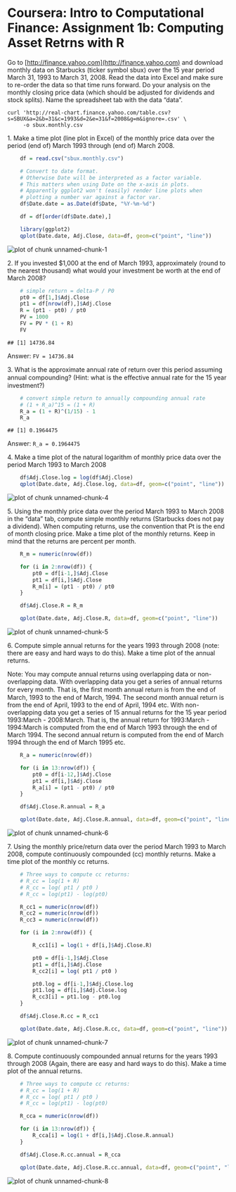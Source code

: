 
# Coursera: Intro to Computational Finance: Assignment 1b: Computing Asset Retrns with R


Go to [http://finance.yahoo.com](http://finance.yahoo.com) and download monthly data on Starbucks (ticker
symbol sbux) over the 15 year period March 31, 1993 to March 31, 2008. Read the
data into Excel and make sure to re-order the data so that time runs forward.
Do your analysis on the monthly closing price data (which should be adjusted
for dividends and stock splits). Name the spreadsheet tab with the data “data”.


    curl 'http://real-chart.finance.yahoo.com/table.csv?s=SBUX&a=2&b=31&c=1993&d=2&e=31&f=2008&g=m&ignore=.csv' \
         -o sbux.monthly.csv


1\. Make a time plot (line plot in Excel) of the monthly price data over the
period (end of) March 1993 through (end of) March 2008.



```r
    df = read.csv("sbux.monthly.csv")

    # Convert to date format.
    # Otherwise Date will be interpreted as a factor variable.
    # This matters when using Date on the x-axis in plots.
    # Apparently ggplot2 won't (easily) render line plots when
    # plotting a number var against a factor var.
    df$Date.date = as.Date(df$Date, "%Y-%m-%d") 

    df = df[order(df$Date.date),] 

    library(ggplot2)
    qplot(Date.date, Adj.Close, data=df, geom=c("point", "line"))
```

![plot of chunk unnamed-chunk-1](figure/unnamed-chunk-1-1.png)


2\. If you invested $1,000 at the end of March 1993, approximately (round to
the nearest thousand) what would your investment be worth at the end of March 2008?



```r
    # simple return = delta-P / P0
    pt0 = df[1,]$Adj.Close
    pt1 = df[nrow(df),]$Adj.Close
    R = (pt1 - pt0) / pt0 
    PV = 1000
    FV = PV * (1 + R)
    FV
```

```
## [1] 14736.84
```
    
Answer: `FV = 14736.84`


3\. What is the approximate annual rate of return over this period assuming
annual compounding? (Hint: what is the eﬀective annual rate for the 15 year
investment?)


```r
    # convert simple return to annually compounding annual rate
    # (1 + R_a)^15 = (1 + R)
    R_a = (1 + R)^(1/15) - 1
    R_a
```

```
## [1] 0.1964475
```

Answer: `R_a = 0.1964475`


4\. Make a time plot of the natural logarithm of monthly price data over the
period March 1993 to March 2008 



```r
    df$Adj.Close.log = log(df$Adj.Close)    
    qplot(Date.date, Adj.Close.log, data=df, geom=c("point", "line"))
```

![plot of chunk unnamed-chunk-4](figure/unnamed-chunk-4-1.png)


5\. Using the monthly price data over the period March 1993 to March 2008 in
the “data” tab, compute simple monthly returns (Starbucks does not pay a
dividend). When computing returns, use the convention that Pt is the
end of month closing price. Make a time plot of the monthly returns. 
Keep in mind that the returns are percent per month.



```r
    R_m = numeric(nrow(df))

    for (i in 2:nrow(df)) {
        pt0 = df[i-1,]$Adj.Close
        pt1 = df[i,]$Adj.Close
        R_m[i] = (pt1 - pt0) / pt0
    }

    df$Adj.Close.R = R_m

    qplot(Date.date, Adj.Close.R, data=df, geom=c("point", "line"))
```

![plot of chunk unnamed-chunk-5](figure/unnamed-chunk-5-1.png)



6\. Compute simple annual returns for the years 1993 through 2008 (note: there
are easy and hard ways to do this). Make a time plot of the annual returns. 

Note: You may compute annual returns using overlapping data or non-overlapping data. 
With overlapping data you get a series of annual returns for every month. That
is, the ﬁrst month annual return is from the end of March, 1993 to the end of
March, 1994. The second month annual return is from the end of April, 1993 to
the end of April, 1994 etc. With non-overlapping data you get a series of 15
annual returns for the 15 year period 1993:March - 2008:March. That is, the
annual return for 1993:March - 1994:March is computed from the end of March
1993 through the end of March 1994. The second annual return is computed from
the end of March 1994 through the end of March 1995 etc.



```r
    R_a = numeric(nrow(df))

    for (i in 13:nrow(df)) {
        pt0 = df[i-12,]$Adj.Close
        pt1 = df[i,]$Adj.Close
        R_a[i] = (pt1 - pt0) / pt0
    }

    df$Adj.Close.R.annual = R_a

    qplot(Date.date, Adj.Close.R.annual, data=df, geom=c("point", "line"))
```

![plot of chunk unnamed-chunk-6](figure/unnamed-chunk-6-1.png)


7\. Using the monthly price/return data over the period March 1993 to March
2008, compute continuously compounded (cc) monthly returns. Make a time plot 
of the monthly cc returns.


```r
    # Three ways to compute cc returns:
    # R_cc = log(1 + R)
    # R_cc = log( pt1 / pt0 )
    # R_cc = log(pt1) - log(pt0)

    R_cc1 = numeric(nrow(df))
    R_cc2 = numeric(nrow(df))
    R_cc3 = numeric(nrow(df))

    for (i in 2:nrow(df)) {

        R_cc1[i] = log(1 + df[i,]$Adj.Close.R)

        pt0 = df[i-1,]$Adj.Close
        pt1 = df[i,]$Adj.Close
        R_cc2[i] = log( pt1 / pt0 )

        pt0.log = df[i-1,]$Adj.Close.log
        pt1.log = df[i,]$Adj.Close.log
        R_cc3[i] = pt1.log - pt0.log
    }

    df$Adj.Close.R.cc = R_cc1

    qplot(Date.date, Adj.Close.R.cc, data=df, geom=c("point", "line"))
```

![plot of chunk unnamed-chunk-7](figure/unnamed-chunk-7-1.png)


8\. Compute continuously compounded annual returns for the years 1993 through
2008 (Again, there are easy and hard ways to do this). Make a time plot of the
annual returns.




```r
    # Three ways to compute cc returns:
    # R_cc = log(1 + R)
    # R_cc = log( pt1 / pt0 )
    # R_cc = log(pt1) - log(pt0)

    R_cca = numeric(nrow(df))

    for (i in 13:nrow(df)) {
        R_cca[i] = log(1 + df[i,]$Adj.Close.R.annual)
    }

    df$Adj.Close.R.cc.annual = R_cca

    qplot(Date.date, Adj.Close.R.cc.annual, data=df, geom=c("point", "line"))
```

![plot of chunk unnamed-chunk-8](figure/unnamed-chunk-8-1.png)

